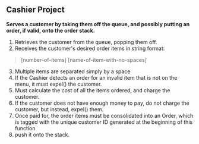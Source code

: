 ## Cashier Project

**Serves a customer by taking them off the queue, and possibly putting an order, if valid, onto the order stack.**

1. Retrieves the customer from the queue, popping them off.
2. Receives the customer's desired order items in string format:
  > [number-of-items] [name-of-item-with-no-spaces]
  
3. Multiple items are separated simply by a space
4. If the Cashier detects an order for an invalid item that is not on the menu, it must expel() the customer.
5. Must calculate the cost of all the items ordered, and charge the customer.
6. If the customer does not have enough money to pay, do not charge the customer, but instead, expel() them.
7. Once paid for, the order items must be consolidated into an Order, which is tagged with the unique customer ID generated at the beginning of this function
8. push it onto the stack.
